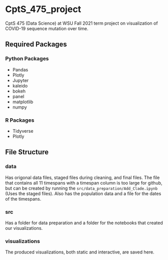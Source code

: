 # CptS_475_project
CptS 475 (Data Science) at WSU Fall 2021 term project on visualization of COVID-19 sequence mutation over time.

## Required Packages
### Python Packages
* Pandas
* Plotly
* Jupyter
* kaleido
* bokeh
* panel
* matplotlib
* numpy

### R Packages
* Tidyverse
* Plotly

## File Structure
### data 
Has origonal data files, staged files during cleaning, and final files. The file that contains all 11 timespans with a timespan column is too large for github, but can be created by running the `src/data_preparation/Add_Clade.ipynb` (Uses the staged files). Also has the population data and a file for the dates of the timespans.
### src 
Has a folder for data preparation and a folder for the notebooks that created our visualizations. 
### visualizations
The produced visualizations, both static and interactive, are saved here.

